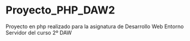 # Proyecto_PHP_DAW2
Proyecto en php realizado para la asignatura de Desarrollo Web Entorno Servidor del curso 2º DAW
